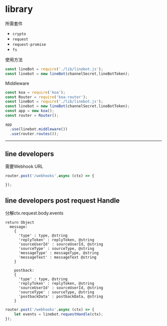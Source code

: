# library

所需套件
* ``crypto``
* ``request``
* ``request-promise``
* ``fs``


使用方法
``` javascript
const lineBot = require('./lib/linebot.js');
const linebot = new lineBot(channelSecret,lineBotToken);
```


Middleware
``` javascript
const koa = require('koa');
const Router = require('koa-router');
const lineBot = require('./lib/linebot.js');
const linebot = new lineBot(channelSecret,lineBotToken);
const app = new koa();
const router = Router();

app
  .use(linebot.middleware())
  .use(router.routes());
```
***
## line developers
需要Webhook URL
``` javascript
router.post('/webhooks',async (ctx) => {

});
```
## line developers post request Handle
分解ctx.request.body.events
```
return Object
  message:
    {
      'type' : type, @string
      'replyToken' : replyToken, @string
      'sourceUserId' : sourceUserId, @string
      'sourceType' : sourceType, @string
      'messageType' : messageType, @string
      'messageText' : messageText @string
    }

    postback:
    {
      'type' : type, @string
      'replyToken' : replyToken, @string
      'sourceUserId' : sourceUserId, @string
      'sourceType' : sourceType, @string
      'postbackData' : postbackData, @string
    }
```
``` javascript
router.post('/webhooks',async (ctx) => {
    let events = linebot.requestHandle(ctx);
});
```
